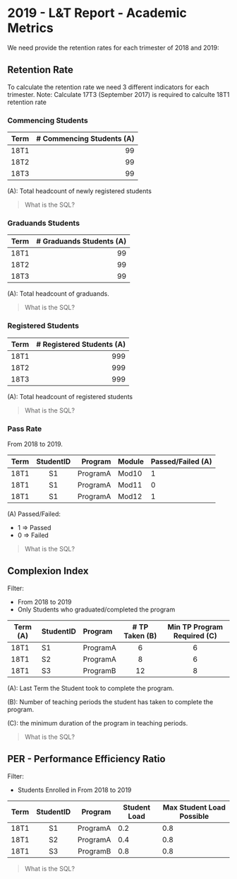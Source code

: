 
# 2019 - L&T Report - Academic Metrics
We need provide the retention rates for each trimester of 2018 and 2019:

## Retention Rate

To calculate the retention rate we need 3 different indicators for each trimester.
Note: Calculate 17T3 (September 2017) is required to calculte 18T1 retention rate 

### Commencing Students
| Term      | # Commencing Students (A) |
| --------- | -------------------------:| 
| 18T1      | 99                        | 
| 18T2      | 99                        |
| 18T3      | 99                        |

(A): Total headcount of newly registered students

> What is the SQL?

### Graduands Students
| Term      | # Graduands Students (A) |
| --------- | ------------------------:| 
| 18T1      | 99                       | 
| 18T2      | 99                       |
| 18T3      | 99                       |

(A): Total headcount of graduands.

> What is the SQL?

### Registered Students
| Term      | # Registered Students (A) |
| --------- | -------------------------:| 
| 18T1      | 999                       | 
| 18T2      | 999                       |
| 18T3      | 999                       |

(A): Total headcount of registered students

> What is the SQL?

### Pass Rate

From 2018 to 2019.

| Term      | StudentID     | Program  | Module | Passed/Failed  (A) |
| --------- |:-------------:| --------:| ------ | ------------------ |
| 18T1      | S1            | ProgramA | Mod10  | 1                  |
| 18T1      | S1            | ProgramA | Mod11  | 0                  |
| 18T1      | S1            | ProgramA | Mod12  | 1                  |

(A) Passed/Failed:
- 1 => Passed
- 0 => Failed

> What is the SQL?


## Complexion Index

Filter:
- From 2018 to 2019
- Only Students who graduated/completed the program

| Term (A)  | StudentID     | Program  | # TP Taken (B) | Min TP Program Required (C) |
| --------- | ------------- |:-------- |:--------------:|:---------------------------:|
| 18T1      | S1            | ProgramA | 6              | 6                           |
| 18T1      | S2            | ProgramA | 8              | 6                           |
| 18T1      | S3            | ProgramB | 12             | 8                           |

(A): Last Term the Student took to complete the program.

(B): Number of teaching periods the student has taken to complete the program.

(C): the minimum duration of the program in teaching periods.

> What is the SQL?

## PER - Performance Efficiency Ratio 

Filter:
- Students Enrolled in From 2018 to 2019

| Term      | StudentID     | Program  | Student Load | Max Student Load Possible |
| --------- |:-------------:| --------:| ------------ | ------------------------- |
| 18T1      | S1            | ProgramA | 0.2          | 0.8                       |
| 18T1      | S2            | ProgramA | 0.4          | 0.8                       |
| 18T1      | S3            | ProgramB | 0.8          | 0.8                       |

> What is the SQL?
